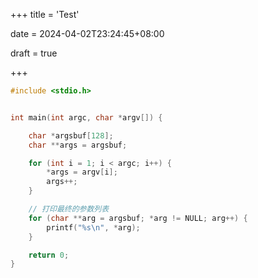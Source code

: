 +++
title = 'Test'

date = 2024-04-02T23:24:45+08:00

draft = true

+++

```c
#include <stdio.h>


int main(int argc, char *argv[]) {

    char *argsbuf[128];
    char **args = argsbuf;

    for (int i = 1; i < argc; i++) {
        *args = argv[i];
        args++;
    }

    // 打印最终的参数列表
    for (char **arg = argsbuf; *arg != NULL; arg++) {
        printf("%s\n", *arg);
    }

    return 0;
}

```

